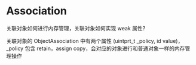 # Association

关联对象如何进行内存管理，关联对象如何实现 weak 属性?

关联对象的 ObjectAssociation 中有两个属性 (uintprt_t _policy, id value)，_policy 包含 retain，assign copy，会对应的对象进行和普通对象一样的内存管理操作
